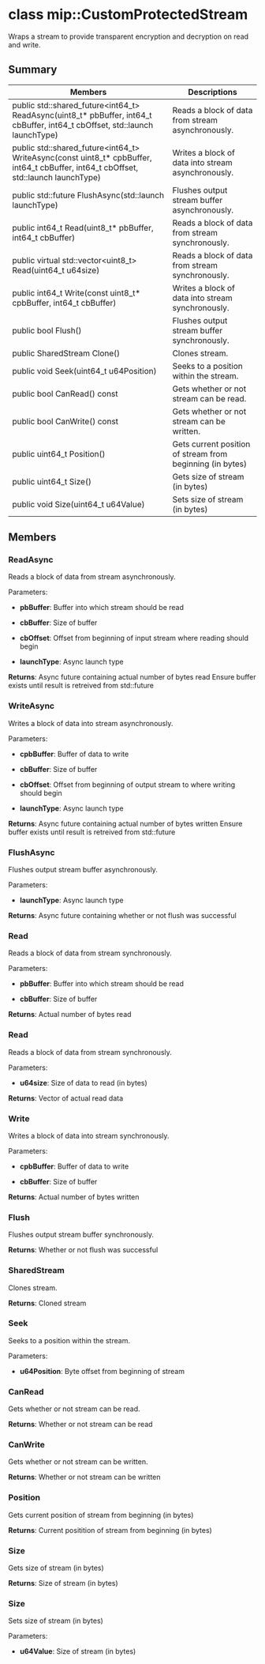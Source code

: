 # class mip::CustomProtectedStream 
Wraps a stream to provide transparent encryption and decryption on read and write.
  
## Summary
 Members                        | Descriptions                                
--------------------------------|---------------------------------------------
public std::shared_future<int64_t> ReadAsync(uint8_t* pbBuffer, int64_t cbBuffer, int64_t cbOffset, std::launch launchType)  |  Reads a block of data from stream asynchronously.
public std::shared_future<int64_t> WriteAsync(const uint8_t* cpbBuffer, int64_t cbBuffer, int64_t cbOffset, std::launch launchType)  |  Writes a block of data into stream asynchronously.
public std::future<bool> FlushAsync(std::launch launchType)  |  Flushes output stream buffer asynchronously.
 public int64_t Read(uint8_t* pbBuffer, int64_t cbBuffer)  |  Reads a block of data from stream synchronously.
public virtual std::vector<uint8_t> Read(uint64_t u64size)  |  Reads a block of data from stream synchronously.
 public int64_t Write(const uint8_t* cpbBuffer, int64_t cbBuffer)  |  Writes a block of data into stream synchronously.
 public bool Flush()  |  Flushes output stream buffer synchronously.
 public SharedStream Clone()  |  Clones stream.
 public void Seek(uint64_t u64Position)  |  Seeks to a position within the stream.
 public bool CanRead() const  |  Gets whether or not stream can be read.
 public bool CanWrite() const  |  Gets whether or not stream can be written.
 public uint64_t Position()  |  Gets current position of stream from beginning (in bytes)
 public uint64_t Size()  |  Gets size of stream (in bytes)
 public void Size(uint64_t u64Value)  |  Sets size of stream (in bytes)
  
## Members
  
### ReadAsync
Reads a block of data from stream asynchronously.

Parameters:  
* **pbBuffer**: Buffer into which stream should be read 


* **cbBuffer**: Size of buffer 


* **cbOffset**: Offset from beginning of input stream where reading should begin 


* **launchType**: Async launch type



  
**Returns**: Async future containing actual number of bytes read
Ensure buffer exists until result is retreived from std::future
  
### WriteAsync
Writes a block of data into stream asynchronously.

Parameters:  
* **cpbBuffer**: Buffer of data to write 


* **cbBuffer**: Size of buffer 


* **cbOffset**: Offset from beginning of output stream to where writing should begin 


* **launchType**: Async launch type



  
**Returns**: Async future containing actual number of bytes written
Ensure buffer exists until result is retreived from std::future
  
### FlushAsync
Flushes output stream buffer asynchronously.

Parameters:  
* **launchType**: Async launch type



  
**Returns**: Async future containing whether or not flush was successful
  
### Read
Reads a block of data from stream synchronously.

Parameters:  
* **pbBuffer**: Buffer into which stream should be read 


* **cbBuffer**: Size of buffer



  
**Returns**: Actual number of bytes read
  
### Read
Reads a block of data from stream synchronously.

Parameters:  
* **u64size**: Size of data to read (in bytes)



  
**Returns**: Vector of actual read data
  
### Write
Writes a block of data into stream synchronously.

Parameters:  
* **cpbBuffer**: Buffer of data to write 


* **cbBuffer**: Size of buffer



  
**Returns**: Actual number of bytes written
  
### Flush
Flushes output stream buffer synchronously.

  
**Returns**: Whether or not flush was successful
  
### SharedStream
Clones stream.

  
**Returns**: Cloned stream
  
### Seek
Seeks to a position within the stream.

Parameters:  
* **u64Position**: Byte offset from beginning of stream


  
### CanRead
Gets whether or not stream can be read.

  
**Returns**: Whether or not stream can be read
  
### CanWrite
Gets whether or not stream can be written.

  
**Returns**: Whether or not stream can be written
  
### Position
Gets current position of stream from beginning (in bytes)

  
**Returns**: Current positition of stream from beginning (in bytes)
  
### Size
Gets size of stream (in bytes)

  
**Returns**: Size of stream (in bytes)
  
### Size
Sets size of stream (in bytes)

Parameters:  
* **u64Value**: Size of stream (in bytes)

